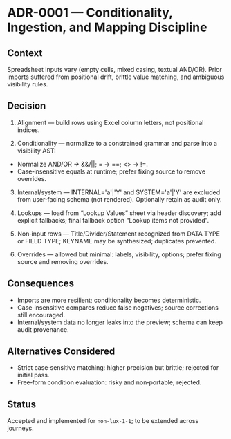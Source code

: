 # ADR-0001 — Conditionality, Ingestion, and Mapping Discipline

## Context

Spreadsheet inputs vary (empty cells, mixed casing, textual AND/OR). Prior imports suffered from positional drift, brittle value matching, and ambiguous visibility rules.

## Decision

1) Alignment — build rows using Excel column letters, not positional indices.

2) Conditionality — normalize to a constrained grammar and parse into a visibility AST:
- Normalize AND/OR → &&/||; = → ==; <> → !=.
- Case‑insensitive equals at runtime; prefer fixing source to remove overrides.

3) Internal/system — INTERNAL='a'|'Y' and SYSTEM='a'|'Y' are excluded from user‑facing schema (not rendered). Optionally retain as audit only.

4) Lookups — load from “Lookup Values” sheet via header discovery; add explicit fallbacks; final fallback option “Lookup items not provided”.

5) Non‑input rows — Title/Divider/Statement recognized from DATA TYPE or FIELD TYPE; KEYNAME may be synthesized; duplicates prevented.

6) Overrides — allowed but minimal: labels, visibility, options; prefer fixing source and removing overrides.

## Consequences

- Imports are more resilient; conditionality becomes deterministic.
- Case‑insensitive compares reduce false negatives; source corrections still encouraged.
- Internal/system data no longer leaks into the preview; schema can keep audit provenance.

## Alternatives Considered

- Strict case‑sensitive matching: higher precision but brittle; rejected for initial pass.
- Free‑form condition evaluation: risky and non‑portable; rejected.

## Status

Accepted and implemented for `non-lux-1-1`; to be extended across journeys.

